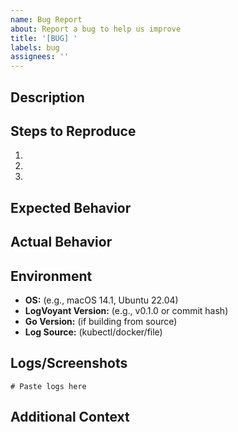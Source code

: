 ```yaml
---
name: Bug Report
about: Report a bug to help us improve
title: '[BUG] '
labels: bug
assignees: ''
---
```


## Description
<!-- A clear description of what the bug is -->

## Steps to Reproduce
1. 
2. 
3. 

## Expected Behavior
<!-- What you expected to happen -->

## Actual Behavior
<!-- What actually happened -->

## Environment
- **OS:** (e.g., macOS 14.1, Ubuntu 22.04)
- **LogVoyant Version:** (e.g., v0.1.0 or commit hash)
- **Go Version:** (if building from source)
- **Log Source:** (kubectl/docker/file)

## Logs/Screenshots
<!-- Paste relevant logs or add screenshots -->

```
# Paste logs here
```

## Additional Context
<!-- Any other context about the problem -->